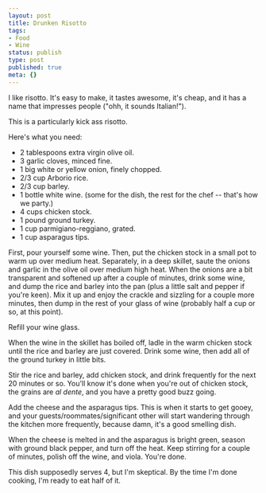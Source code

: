 ```yaml
---
layout: post
title: Drunken Risotto
tags:
- Food
- Wine
status: publish
type: post
published: true
meta: {}
---
```

I like risotto.  It's easy to make, it tastes awesome, it's cheap, and it has a name that impresses people ("ohh, it sounds Italian!").

This is a particularly kick ass risotto.

Here's what you need:

* 2 tablespoons extra virgin olive oil.
* 3 garlic cloves, minced fine.
* 1 big white or yellow onion, finely chopped.
* 2/3 cup Arborio rice.
* 2/3 cup barley.
* 1 bottle white wine. (some for the dish, the rest for the chef -- that's how we party.)
* 4 cups chicken stock.
* 1 pound ground turkey.
* 1 cup parmigiano-reggiano, grated.
* 1 cup asparagus tips.

First, pour yourself some wine.  Then, put the chicken stock in a small pot to warm up over medium heat.  Separately, in a deep skillet, saute the onions and garlic in the olive oil over medium high heat.  When the onions are a bit transparent and softened up after a couple of minutes, drink some wine, and dump the rice and barley into the pan (plus a little salt and pepper if you're keen).  Mix it up and enjoy the crackle and sizzling for a couple more minutes, then dump in the rest of your glass of wine (probably half a cup or so, at this point).

Refill your wine glass.

When the wine in the skillet has boiled off, ladle in the warm chicken stock until the rice and barley are just covered. Drink some wine, then add all of the ground turkey in little bits.

Stir the rice and barley, add chicken stock, and drink frequently for the next 20 minutes or so.  You'll know it's done when you're out of chicken stock, the grains are _al dente_, and you have a pretty good buzz going.

Add the cheese and the asparagus tips.  This is when it starts to get gooey, and your guests/roommates/significant other will start wandering through the kitchen more frequently, because damn, it's a good smelling dish.

When the cheese is melted in and the asparagus is bright green, season with ground black pepper, and turn off the heat.  Keep stirring for a couple of minutes, polish off the wine, and viola.  You're done.

This dish supposedly serves 4, but I'm skeptical.  By the time I'm done cooking, I'm ready to eat half of it.
